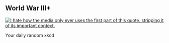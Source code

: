 ## World War III+
[![I hate how the media only ever uses the first part of this quote, stripping it of its important context.](https://imgs.xkcd.com/comics/world_war_iii.png)](https://xkcd.com/1687/ "I hate how the media only ever uses the first part of this quote, stripping it of its important context.")

Your daily random xkcd
